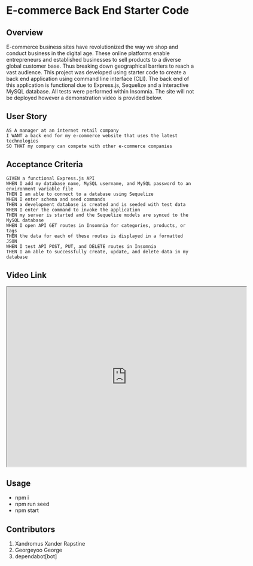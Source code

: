 # E-commerce Back End Starter Code
## Overview
E-commerce business sites have revolutionized the way we shop and conduct business in the digital age. These online platforms enable entrepreneurs and established businesses to sell products to a diverse global customer base. Thus breaking down geographical barriers to reach a vast audience.
This project was developed using starter code to create a back end application using command line interface (CLI). The back end of this application is functional due to Express.js, Sequelize and a interactive MySQL database. All tests were performed within Insomnia. The site will not be deployed however a demonstration video is provided below.

## User Story
```
AS A manager at an internet retail company
I WANT a back end for my e-commerce website that uses the latest technologies
SO THAT my company can compete with other e-commerce companies
```
## Acceptance Criteria
```
GIVEN a functional Express.js API
WHEN I add my database name, MySQL username, and MySQL password to an environment variable file
THEN I am able to connect to a database using Sequelize
WHEN I enter schema and seed commands
THEN a development database is created and is seeded with test data
WHEN I enter the command to invoke the application
THEN my server is started and the Sequelize models are synced to the MySQL database
WHEN I open API GET routes in Insomnia for categories, products, or tags
THEN the data for each of these routes is displayed in a formatted JSON
WHEN I test API POST, PUT, and DELETE routes in Insomnia
THEN I am able to successfully create, update, and delete data in my database
```
## Video Link
<iframe src="https://drive.google.com/file/d/1ABzJj2hpZdaMXfrHrEB0CMoT2uq2STsE/preview" width="640" height="480"></iframe>

## Usage
* npm i
* npm run seed
* npm start

## Contributors
1.	Xandromus Xander Rapstine
2.	Georgeyoo George
3.	dependabot[bot]
